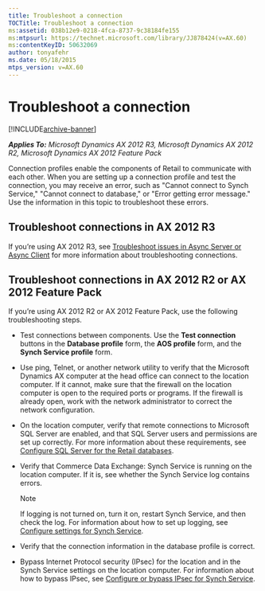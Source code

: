 ```yaml
---
title: Troubleshoot a connection
TOCTitle: Troubleshoot a connection
ms:assetid: 038b12e9-0218-4fca-8737-9c38184fe155
ms:mtpsurl: https://technet.microsoft.com/library/JJ878424(v=AX.60)
ms:contentKeyID: 50632069
author: tonyafehr
ms.date: 05/18/2015
mtps_version: v=AX.60
---
```


# Troubleshoot a connection 


[!INCLUDE[archive-banner](includes/archive-banner.md)]


_**Applies To:** Microsoft Dynamics AX 2012 R3, Microsoft Dynamics AX 2012 R2, Microsoft Dynamics AX 2012 Feature Pack_

Connection profiles enable the components of Retail to communicate with each other. When you are setting up a connection profile and test the connection, you may receive an error, such as "Cannot connect to Synch Service," "Cannot connect to database," or "Error getting error message." Use the information in this topic to troubleshoot these errors.

## Troubleshoot connections in AX 2012 R3

If you’re using AX 2012 R3, see [Troubleshoot issues in Async Server or Async Client](troubleshoot-issues-in-async-server-or-async-client.md) for more information about troubleshooting connections.

## Troubleshoot connections in AX 2012 R2 or AX 2012 Feature Pack

If you’re using AX 2012 R2 or AX 2012 Feature Pack, use the following troubleshooting steps.

  - Test connections between components. Use the **Test connection** buttons in the **Database profile** form, the **AOS profile** form, and the **Synch Service profile** form.

  - Use ping, Telnet, or another network utility to verify that the Microsoft Dynamics AX computer at the head office can connect to the location computer. If it cannot, make sure that the firewall on the location computer is open to the required ports or programs. If the firewall is already open, work with the network administrator to correct the network configuration.

  - On the location computer, verify that remote connections to Microsoft SQL Server are enabled, and that SQL Server users and permissions are set up correctly. For more information about these requirements, see [Configure SQL Server for the Retail databases](configure-sql-server-for-the-retail-databases.md).

  - Verify that Commerce Data Exchange: Synch Service is running on the location computer. If it is, see whether the Synch Service log contains errors.
    

    > [!NOTE]
    > <P>If logging is not turned on, turn it on, restart Synch Service, and then check the log. For information about how to set up logging, see <A href="configure-settings-for-synch-service.md">Configure settings for Synch Service</A>.</P>



  - Verify that the connection information in the database profile is correct.

  - Bypass Internet Protocol security (IPsec) for the location and in the Synch Service settings on the location computer. For information about how to bypass IPsec, see [Configure or bypass IPsec for Synch Service](configure-or-bypass-ipsec-for-synch-service.md).

  


